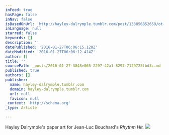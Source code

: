 ```yaml
---
inFeed: true
hasPage: false
inNav: false
isBasedOnUrl: 'http://hayley-dalrymple.tumblr.com/post/133856852659/ot-sneakpeek'
inLanguage: null
starred: false
keywords: []
description: ''
datePublished: '2016-01-27T06:06:15.128Z'
dateModified: '2016-01-27T06:06:12.414Z'
author: []
title: ''
sourcePath: _posts/2016-01-27-3848e065-2297-42a1-8297-7129725fbd3c.md
published: true
authors: []
publisher:
  name: hayley-dalrymple.tumblr.com
  domain: hayley-dalrymple.tumblr.com
  url: null
  favicon: null
_context: 'http://schema.org'
_type: Article

---
```

Hayley Dalrymple's paper art for Jean-Luc Bouchard's _Rhythm Hit._
![](http://41.media.tumblr.com/9ad0f84c7b2d97e86b3fabab011841a9/tumblr_ny8ip68wSV1sdy2mco1_400.jpg)